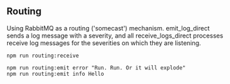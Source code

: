 ## Routing

Using RabbitMQ as a routing ('somecast') mechanism. emit_log_direct sends a log message with a severity, and all receive_logs_direct processes receive log messages for the severities on which they are listening.

```
npm run routing:receive
```

```
npm run routing:emit error "Run. Run. Or it will explode"
npm run routing:emit info Hello
```
